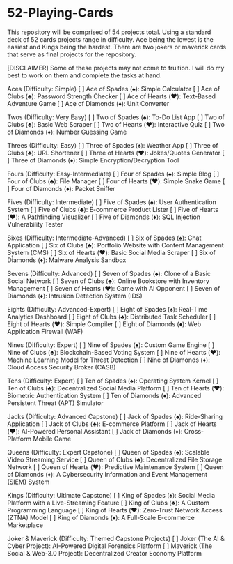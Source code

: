 # 52-Playing-Cards
This repository will be comprised of 54 projects total. Using a standard deck of 52 cards projects range in difficulty. Ace being the lowest is the easiest and Kings being the hardest. There are two jokers or maverick cards that serve as final projects for the repository.

[DISCLAIMER] Some of these projects may not come to fruition. I will do my best to work on them and complete the tasks at hand.

Aces (Difficulty: Simple)
 [ ] Ace of Spades (♠️): Simple Calculator
 [ ] Ace of Clubs (♣️): Password Strength Checker
 [ ] Ace of Hearts (♥️): Text-Based Adventure Game
 [ ] Ace of Diamonds (♦️): Unit Converter

Twos (Difficulty: Very Easy)
 [ ] Two of Spades (♠️): To-Do List App
 [ ] Two of Clubs (♣️): Basic Web Scraper
 [ ] Two of Hearts (♥️): Interactive Quiz
 [ ] Two of Diamonds (♦️): Number Guessing Game

Threes (Difficulty: Easy)
 [ ] Three of Spades (♠️): Weather App
 [ ] Three of Clubs (♣️): URL Shortener
 [ ] Three of Hearts (♥️): Jokes/Quotes Generator
 [ ] Three of Diamonds (♦️): Simple Encryption/Decryption Tool

Fours (Difficulty: Easy-Intermediate)
 [ ] Four of Spades (♠️): Simple Blog
 [ ] Four of Clubs (♣️): File Manager
 [ ] Four of Hearts (♥️): Simple Snake Game
 [ ] Four of Diamonds (♦️): Packet Sniffer

Fives (Difficulty: Intermediate)
 [ ] Five of Spades (♠️): User Authentication System
 [ ] Five of Clubs (♣️): E-commerce Product Lister
 [ ] Five of Hearts (♥️): A Pathfinding Visualizer
 [ ] Five of Diamonds (♦️): SQL Injection Vulnerability Tester

Sixes (Difficulty: Intermediate-Advanced)
 [ ] Six of Spades (♠️): Chat Application
 [ ] Six of Clubs (♣️): Portfolio Website with Content Management System (CMS)
 [ ] Six of Hearts (♥️): Basic Social Media Scraper
 [ ] Six of Diamonds (♦️): Malware Analysis Sandbox

Sevens (Difficulty: Advanced)
 [ ] Seven of Spades (♠️): Clone of a Basic Social Network
 [ ] Seven of Clubs (♣️): Online Bookstore with Inventory Management
 [ ] Seven of Hearts (♥️): Game with AI Opponent
 [ ] Seven of Diamonds (♦️): Intrusion Detection System (IDS)

Eights (Difficulty: Advanced-Expert)
 [ ] Eight of Spades (♠️): Real-Time Analytics Dashboard
 [ ] Eight of Clubs (♣️): Distributed Task Scheduler
 [ ] Eight of Hearts (♥️): Simple Compiler
 [ ] Eight of Diamonds (♦️): Web Application Firewall (WAF)

Nines (Difficulty: Expert)
 [ ] Nine of Spades (♠️): Custom Game Engine
 [ ] Nine of Clubs (♣️): Blockchain-Based Voting System
 [ ] Nine of Hearts (♥️): Machine Learning Model for Threat Detection
 [ ] Nine of Diamonds (♦️): Cloud Access Security Broker (CASB)

Tens (Difficulty: Expert)
 [ ] Ten of Spades (♠️): Operating System Kernel
 [ ] Ten of Clubs (♣️): Decentralized Social Media Platform
 [ ] Ten of Hearts (♥️): Biometric Authentication System
 [ ] Ten of Diamonds (♦️): Advanced Persistent Threat (APT) Simulator

Jacks (Difficulty: Advanced Capstone)
 [ ] Jack of Spades (♠️): Ride-Sharing Application
 [ ] Jack of Clubs (♣️): E-commerce Platform
 [ ] Jack of Hearts (♥️): AI-Powered Personal Assistant
 [ ] Jack of Diamonds (♦️): Cross-Platform Mobile Game

Queens (Difficulty: Expert Capstone)
 [ ] Queen of Spades (♠️): Scalable Video Streaming Service
 [ ] Queen of Clubs (♣️): Decentralized File Storage Network
 [ ] Queen of Hearts (♥️): Predictive Maintenance System
 [ ] Queen of Diamonds (♦️): A Cybersecurity Information and Event Management (SIEM) System

Kings (Difficulty: Ultimate Capstone)
 [ ] King of Spades (♠️): Social Media Platform with a Live-Streaming Feature
 [ ] King of Clubs (♣️): A Custom Programming Language
 [ ] King of Hearts (♥️): Zero-Trust Network Access (ZTNA) Model
 [ ] King of Diamonds (♦️): A Full-Scale E-commerce Marketplace

Joker & Maverick (Difficulty: Themed Capstone Projects)
 [ ] Joker (The AI & Cyber Project): AI-Powered Digital Forensics Platform
 [ ] Maverick (The Social & Web-3.0 Project): Decentralized Creator Economy Platform
